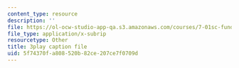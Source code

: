 ```yaml
---
content_type: resource
description: ''
file: https://ol-ocw-studio-app-qa.s3.amazonaws.com/courses/7-01sc-fundamentals-of-biology-fall-2011/5f74370fa808520b82ce207ce7f0709d_LvLbaVW84nE.vtt
file_type: application/x-subrip
resourcetype: Other
title: 3play caption file
uid: 5f74370f-a808-520b-82ce-207ce7f0709d
---
```

